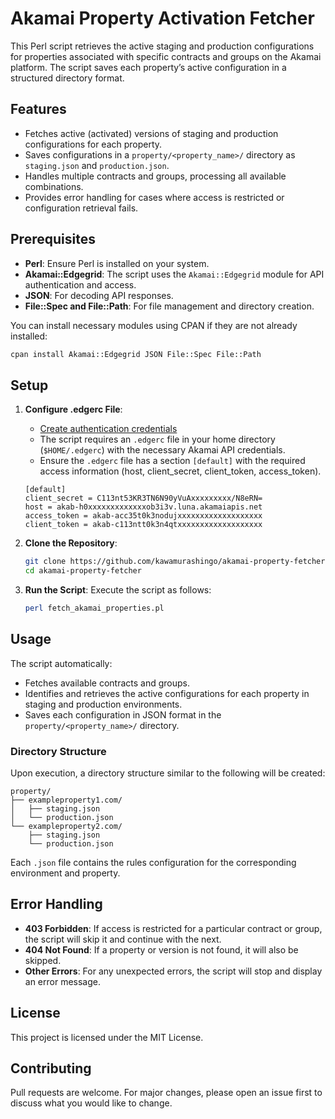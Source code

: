# Akamai Property Activation Fetcher

This Perl script retrieves the active staging and production configurations for properties associated with specific contracts and groups on the Akamai platform. The script saves each property’s active configuration in a structured directory format.

## Features

- Fetches active (activated) versions of staging and production configurations for each property.
- Saves configurations in a `property/<property_name>/` directory as `staging.json` and `production.json`.
- Handles multiple contracts and groups, processing all available combinations.
- Provides error handling for cases where access is restricted or configuration retrieval fails.

## Prerequisites

- **Perl**: Ensure Perl is installed on your system.
- **Akamai::Edgegrid**: The script uses the `Akamai::Edgegrid` module for API authentication and access.
- **JSON**: For decoding API responses.
- **File::Spec and File::Path**: For file management and directory creation.

You can install necessary modules using CPAN if they are not already installed:

```bash
cpan install Akamai::Edgegrid JSON File::Spec File::Path
```

## Setup
1. **Configure .edgerc File**:
   - [Create authentication credentials](https://techdocs.akamai.com/developer/docs/set-up-authentication-credentials)
   - The script requires an `.edgerc` file in your home directory (`$HOME/.edgerc`) with the necessary Akamai API credentials.
   - Ensure the `.edgerc` file has a section `[default]` with the required access information (host, client_secret, client_token, access_token).
   ```
   [default]
   client_secret = C113nt53KR3TN6N90yVuAxxxxxxxxx/N8eRN=
   host = akab-h0xxxxxxxxxxxxxob3i3v.luna.akamaiapis.net
   access_token = akab-acc35t0k3nodujxxxxxxxxxxxxxxxxxxx
   client_token = akab-c113ntt0k3n4qtxxxxxxxxxxxxxxxxxxx
   ```
3. **Clone the Repository**:
   ```bash
   git clone https://github.com/kawamurashingo/akamai-property-fetcher.git
   cd akamai-property-fetcher
   ```

4. **Run the Script**:
   Execute the script as follows:
   ```bash
   perl fetch_akamai_properties.pl
   ```

## Usage

The script automatically:
- Fetches available contracts and groups.
- Identifies and retrieves the active configurations for each property in staging and production environments.
- Saves each configuration in JSON format in the `property/<property_name>/` directory.

### Directory Structure

Upon execution, a directory structure similar to the following will be created:

```
property/
├── exampleproperty1.com/
│   ├── staging.json
│   └── production.json
└── exampleproperty2.com/
    ├── staging.json
    └── production.json
```

Each `.json` file contains the rules configuration for the corresponding environment and property.

## Error Handling

- **403 Forbidden**: If access is restricted for a particular contract or group, the script will skip it and continue with the next.
- **404 Not Found**: If a property or version is not found, it will also be skipped.
- **Other Errors**: For any unexpected errors, the script will stop and display an error message.

## License

This project is licensed under the MIT License.

## Contributing

Pull requests are welcome. For major changes, please open an issue first to discuss what you would like to change.
